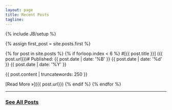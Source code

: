 ```yaml
---
layout: page
title: Recent Posts
tagline: 
---
```

{% include JB/setup %}

{% assign first_post = site.posts.first %}                                                                                                                                                                  

{% for post in site.posts %}
    {% if forloop.index < 6 %}
#[{{ post.title }}] ({{ post.url}})# 
Published:
<span class="month"><abbr>{{ post.date | date: '%B' }}</abbr></span>
<span class="day">{{ post.date | date: '%d' }}</span>
<span class="year">{{ post.date | date: '%Y' }}</span>


{{ post.content | truncatewords: 250 }}

[Read More &raquo;]({{ post.url}})
    {% endif %}
{% endfor %}

-----------------------------------

### [See All Posts](/archive.html) ###

